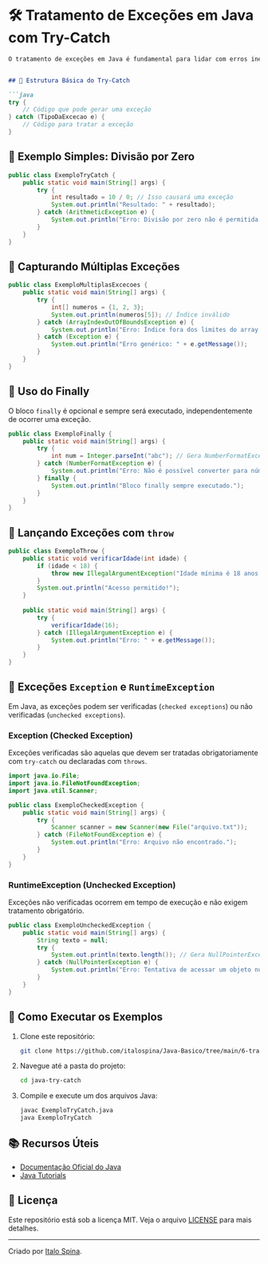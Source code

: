 
# 🛠️ Tratamento de Exceções em Java com Try-Catch
```md
O tratamento de exceções em Java é fundamental para lidar com erros inesperados e evitar que o programa pare abruptamente. O bloco `try-catch` permite capturar e tratar exceções de forma controlada.


## 📌 Estrutura Básica do Try-Catch

```java
try {
    // Código que pode gerar uma exceção
} catch (TipoDaExcecao e) {
    // Código para tratar a exceção
}
```

## 🔹 Exemplo Simples: Divisão por Zero

```java
public class ExemploTryCatch {
    public static void main(String[] args) {
        try {
            int resultado = 10 / 0; // Isso causará uma exceção
            System.out.println("Resultado: " + resultado);
        } catch (ArithmeticException e) {
            System.out.println("Erro: Divisão por zero não é permitida.");
        }
    }
}
```

## 🔹 Capturando Múltiplas Exceções

```java
public class ExemploMultiplasExcecoes {
    public static void main(String[] args) {
        try {
            int[] numeros = {1, 2, 3};
            System.out.println(numeros[5]); // Índice inválido
        } catch (ArrayIndexOutOfBoundsException e) {
            System.out.println("Erro: Índice fora dos limites do array.");
        } catch (Exception e) {
            System.out.println("Erro genérico: " + e.getMessage());
        }
    }
}
```

## 🔹 Uso do Finally
O bloco `finally` é opcional e sempre será executado, independentemente de ocorrer uma exceção.

```java
public class ExemploFinally {
    public static void main(String[] args) {
        try {
            int num = Integer.parseInt("abc"); // Gera NumberFormatException
        } catch (NumberFormatException e) {
            System.out.println("Erro: Não é possível converter para número.");
        } finally {
            System.out.println("Bloco finally sempre executado.");
        }
    }
}
```

## 🔹 Lançando Exceções com `throw`

```java
public class ExemploThrow {
    public static void verificarIdade(int idade) {
        if (idade < 18) {
            throw new IllegalArgumentException("Idade mínima é 18 anos.");
        }
        System.out.println("Acesso permitido!");
    }
    
    public static void main(String[] args) {
        try {
            verificarIdade(16);
        } catch (IllegalArgumentException e) {
            System.out.println("Erro: " + e.getMessage());
        }
    }
}
```

## 🔹 Exceções `Exception` e `RuntimeException`

Em Java, as exceções podem ser verificadas (`checked exceptions`) ou não verificadas (`unchecked exceptions`).

### Exception (Checked Exception)
Exceções verificadas são aquelas que devem ser tratadas obrigatoriamente com `try-catch` ou declaradas com `throws`.

```java
import java.io.File;
import java.io.FileNotFoundException;
import java.util.Scanner;

public class ExemploCheckedException {
    public static void main(String[] args) {
        try {
            Scanner scanner = new Scanner(new File("arquivo.txt"));
        } catch (FileNotFoundException e) {
            System.out.println("Erro: Arquivo não encontrado.");
        }
    }
}
```

### RuntimeException (Unchecked Exception)
Exceções não verificadas ocorrem em tempo de execução e não exigem tratamento obrigatório.

```java
public class ExemploUncheckedException {
    public static void main(String[] args) {
        String texto = null;
        try {
            System.out.println(texto.length()); // Gera NullPointerException
        } catch (NullPointerException e) {
            System.out.println("Erro: Tentativa de acessar um objeto nulo.");
        }
    }
}
```

## 🚀 Como Executar os Exemplos

1. Clone este repositório:
   ```sh
   git clone https://github.com/italospina/Java-Basico/tree/main/6-tratamento-excecao
   ```
2. Navegue até a pasta do projeto:
   ```sh
   cd java-try-catch
   ```
3. Compile e execute um dos arquivos Java:
   ```sh
   javac ExemploTryCatch.java
   java ExemploTryCatch
   ```

## 📚 Recursos Úteis

- [Documentação Oficial do Java](https://docs.oracle.com/en/java/)
- [Java Tutorials](https://www.w3schools.com/java/)


## 📜 Licença

Este repositório está sob a licença MIT. Veja o arquivo [LICENSE](LICENSE) para mais detalhes.

---
Criado por [Italo Spina](https://github.com/italospina).
